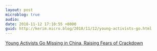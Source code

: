 ```yaml
---
layout: post
microblog: true
audio: 
date: 2018-11-12 17:10:55 +0800
guid: http://kerim.micro.blog/2018/11/12/young-activists-go.html
---
```

[Young Activists Go Missing in China, Raising Fears of Crackdown](https://www.nytimes.com/2018/11/11/world/asia/china-student-activists.html)

